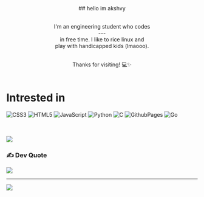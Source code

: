 <center>## hello im akshvy<br><br><p>I'm an engineering student who codes<br>---<br>in free time. I like to rice linux and <br>play with handicapped kids (lmaooo).
</p><br>
  <footer>Thanks for visiting! 💻✨</footer><br>
  </center>


# Intrested in 
![CSS3](https://img.shields.io/badge/css3-%231572B6.svg?style=plastic&logo=css3&logoColor=white) ![HTML5](https://img.shields.io/badge/html5-%23E34F26.svg?style=plastic&logo=html5&logoColor=white) ![JavaScript](https://img.shields.io/badge/javascript-%23323330.svg?style=plastic&logo=javascript&logoColor=%23F7DF1E) ![Python](https://img.shields.io/badge/python-3670A0?style=plastic&logo=python&logoColor=ffdd54) ![C](https://img.shields.io/badge/c-%2300599C.svg?style=plastic&logo=c&logoColor=white) ![GithubPages](https://img.shields.io/badge/github%20pages-121013?style=plastic&logo=github&logoColor=white) ![Go](https://img.shields.io/badge/go-%2300ADD8.svg?style=plastic&logo=go&logoColor=white)<br><br><br>

![](https://github-readme-stats.vercel.app/api?username=Akshvy&theme=discord_old_blurple&hide_border=false&include_all_commits=true&count_private=false)<br/>
### ✍️ Dev Quote
![](https://quotes-github-readme.vercel.app/api?type=horizontal&theme=gruvbox)

---
[![](https://visitcount.itsvg.in/api?id=Akshvy&icon=0&color=0)](https://visitcount.itsvg.in)

